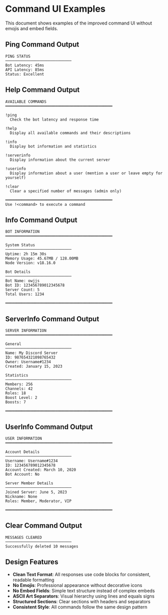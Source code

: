 # Command UI Examples

This document shows examples of the improved command UI without emojis and embed fields.

## Ping Command Output
```
PING STATUS
─────────────────────────────
Bot Latency: 45ms
API Latency: 85ms
Status: Excellent
```

## Help Command Output
```
AVAILABLE COMMANDS
═══════════════════════════════════════════════

!ping
  Check the bot latency and response time

!help
  Display all available commands and their descriptions

!info
  Display bot information and statistics

!serverinfo
  Display information about the current server

!userinfo
  Display information about a user (mention a user or leave empty for yourself)

!clear
  Clear a specified number of messages (admin only)

═══════════════════════════════════════════════
Use !<command> to execute a command
```

## Info Command Output
```
BOT INFORMATION
═══════════════════════════════════════════════

System Status
─────────────────────────────
Uptime: 2h 15m 30s
Memory Usage: 45.67MB / 128.00MB
Node Version: v18.16.0

Bot Details
─────────────────────────────
Bot Name: owjjs
Bot ID: 123456789012345678
Server Count: 5
Total Users: 1234

═══════════════════════════════════════════════
```

## ServerInfo Command Output
```
SERVER INFORMATION
═══════════════════════════════════════════════

General
─────────────────────────────
Name: My Discord Server
ID: 987654321098765432
Owner: Username#1234
Created: January 15, 2023

Statistics
─────────────────────────────
Members: 256
Channels: 42
Roles: 18
Boost Level: 2
Boosts: 7

═══════════════════════════════════════════════
```

## UserInfo Command Output
```
USER INFORMATION
═══════════════════════════════════════════════

Account Details
─────────────────────────────
Username: Username#1234
ID: 123456789012345678
Account Created: March 10, 2020
Bot Account: No

Server Member Details
─────────────────────────────
Joined Server: June 5, 2023
Nickname: None
Roles: Member, Moderator, VIP

═══════════════════════════════════════════════
```

## Clear Command Output
```
MESSAGES CLEARED
─────────────────────────────
Successfully deleted 10 messages
```

## Design Features

- **Clean Text Format**: All responses use code blocks for consistent, readable formatting
- **No Emojis**: Professional appearance without decorative icons
- **No Embed Fields**: Simple text structure instead of complex embeds
- **ASCII Art Separators**: Visual hierarchy using lines and equals signs
- **Structured Sections**: Clear sections with headers and separators
- **Consistent Style**: All commands follow the same design pattern
